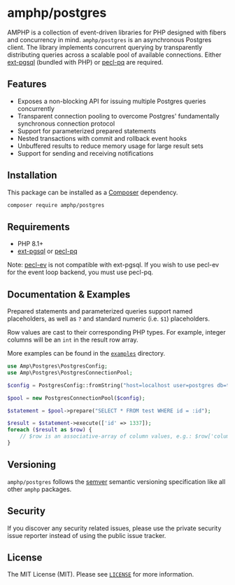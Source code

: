 # amphp/postgres

AMPHP is a collection of event-driven libraries for PHP designed with fibers and concurrency in mind.
`amphp/postgres` is an asynchronous Postgres client.
The library implements concurrent querying by transparently distributing queries across a scalable pool of available connections. Either [ext-pgsql](https://secure.php.net/pgsql) (bundled with PHP) or [pecl-pq](https://pecl.php.net/package/pq) are required.

## Features

- Exposes a non-blocking API for issuing multiple Postgres queries concurrently
- Transparent connection pooling to overcome Postgres' fundamentally synchronous connection protocol
- Support for parameterized prepared statements
- Nested transactions with commit and rollback event hooks
- Unbuffered results to reduce memory usage for large result sets
- Support for sending and receiving notifications

## Installation

This package can be installed as a [Composer](https://getcomposer.org/) dependency.

```bash
composer require amphp/postgres
```

## Requirements

- PHP 8.1+
- [ext-pgsql](https://secure.php.net/pgsql) or [pecl-pq](https://pecl.php.net/package/pq)

Note: [pecl-ev](https://pecl.php.net/package/ev) is not compatible with ext-pgsql. If you wish to use pecl-ev for the event loop backend, you must use pecl-pq.

## Documentation & Examples

Prepared statements and parameterized queries support named placeholders, as well as `?` and standard numeric (i.e. `$1`) placeholders.

Row values are cast to their corresponding PHP types. For example, integer columns will be an `int` in the result row array.

More examples can be found in the [`examples`](examples) directory.

```php
use Amp\Postgres\PostgresConfig;
use Amp\Postgres\PostgresConnectionPool;

$config = PostgresConfig::fromString("host=localhost user=postgres db=test");

$pool = new PostgresConnectionPool($config);

$statement = $pool->prepare("SELECT * FROM test WHERE id = :id");

$result = $statement->execute(['id' => 1337]);
foreach ($result as $row) {
    // $row is an associative-array of column values, e.g.: $row['column_name']
}
```

## Versioning

`amphp/postgres` follows the [semver](http://semver.org/) semantic versioning specification like all other `amphp` packages.

## Security

If you discover any security related issues, please use the private security issue reporter instead of using the public issue tracker.

## License

The MIT License (MIT). Please see [`LICENSE`](./LICENSE) for more information.
